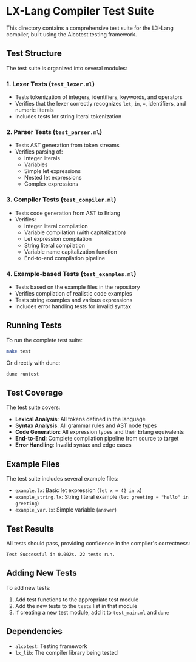 # LX-Lang Compiler Test Suite

This directory contains a comprehensive test suite for the LX-Lang compiler, built using the Alcotest testing framework.

## Test Structure

The test suite is organized into several modules:

### 1. Lexer Tests (`test_lexer.ml`)
- Tests tokenization of integers, identifiers, keywords, and operators
- Verifies that the lexer correctly recognizes `let`, `in`, `=`, identifiers, and numeric literals
- Includes tests for string literal tokenization

### 2. Parser Tests (`test_parser.ml`)
- Tests AST generation from token streams
- Verifies parsing of:
  - Integer literals
  - Variables
  - Simple let expressions
  - Nested let expressions
  - Complex expressions

### 3. Compiler Tests (`test_compiler.ml`)
- Tests code generation from AST to Erlang
- Verifies:
  - Integer literal compilation
  - Variable compilation (with capitalization)
  - Let expression compilation
  - String literal compilation
  - Variable name capitalization function
  - End-to-end compilation pipeline

### 4. Example-based Tests (`test_examples.ml`)
- Tests based on the example files in the repository
- Verifies compilation of realistic code examples
- Tests string examples and various expressions
- Includes error handling tests for invalid syntax

## Running Tests

To run the complete test suite:

```bash
make test
```

Or directly with dune:

```bash
dune runtest
```

## Test Coverage

The test suite covers:

- **Lexical Analysis**: All tokens defined in the language
- **Syntax Analysis**: All grammar rules and AST node types
- **Code Generation**: All expression types and their Erlang equivalents
- **End-to-End**: Complete compilation pipeline from source to target
- **Error Handling**: Invalid syntax and edge cases

## Example Files

The test suite includes several example files:

- `example.lx`: Basic let expression (`let x = 42 in x`)
- `example_string.lx`: String literal example (`let greeting = "hello" in greeting`)
- `example_var.lx`: Simple variable (`answer`)

## Test Results

All tests should pass, providing confidence in the compiler's correctness:

```
Test Successful in 0.002s. 22 tests run.
```

## Adding New Tests

To add new tests:

1. Add test functions to the appropriate test module
2. Add the new tests to the `tests` list in that module
3. If creating a new test module, add it to `test_main.ml` and `dune`

## Dependencies

- `alcotest`: Testing framework
- `lx_lib`: The compiler library being tested